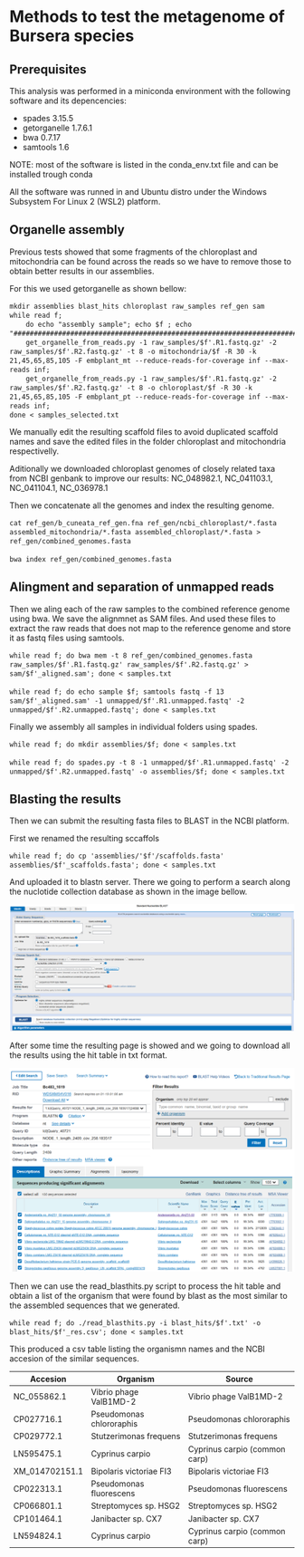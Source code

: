 # Methods to test the metagenome of Bursera species

## Prerequisites
This analysis was performed in a miniconda environment with the following software and its depencencies:

- spades 3.15.5
- getorganelle 1.7.6.1
- bwa 0.7.17
- samtools 1.6

NOTE: most of the software is listed in the conda_env.txt file and can be installed trough conda

All the software was runned in and Ubuntu distro under the Windows Subsystem For Linux 2 (WSL2) platform.
## Organelle assembly
Previous tests showed that some fragments of the chloroplast and mitochondria can be found across the reads so we have to remove those to obtain better results in our assemblies.

For this we used getorganelle as shown bellow:

```
mkdir assemblies blast_hits chloroplast raw_samples ref_gen sam 
while read f;
    do echo "assembly sample"; echo $f ; echo "###########################################################################";
    get_organelle_from_reads.py -1 raw_samples/$f'.R1.fastq.gz' -2 raw_samples/$f'.R2.fastq.gz' -t 8 -o mitochondria/$f -R 30 -k 21,45,65,85,105 -F embplant_mt --reduce-reads-for-coverage inf --max-reads inf;
    get_organelle_from_reads.py -1 raw_samples/$f'.R1.fastq.gz' -2 raw_samples/$f'.R2.fastq.gz' -t 8 -o chloroplast/$f -R 30 -k 21,45,65,85,105 -F embplant_pt --reduce-reads-for-coverage inf --max-reads inf;
done < samples_selected.txt
```

We manually edit the resulting scaffold files to avoid duplicated scaffold names and save the edited files in the folder chloroplast and mitochondria respectivelly.

Aditionally we downloaded chloroplast genomes of closely related taxa from NCBI genbank to improve our results:
NC_048982.1, NC_041103.1, NC_041104.1, NC_036978.1

Then we concatenate all the genomes and index the resulting genome.
```
cat ref_gen/b_cuneata_ref_gen.fna ref_gen/ncbi_chloroplast/*.fasta assembled_mitochondria/*.fasta assembled_chloroplast/*.fasta > ref_gen/combined_genomes.fasta

bwa index ref_gen/combined_genomes.fasta
```

## Alingment and separation of unmapped reads
Then we aling each of the raw samples to the combined reference genome using bwa. We save the alignmnet as SAM files. And used these files to extract the raw reads that does not map to the reference genome and store it as fastq files using samtools.

```
while read f; do bwa mem -t 8 ref_gen/combined_genomes.fasta raw_samples/$f'.R1.fastq.gz' raw_samples/$f'.R2.fastq.gz' > sam/$f'_aligned.sam'; done < samples.txt

while read f; do echo sample $f; samtools fastq -f 13 sam/$f'_aligned.sam' -1 unmapped/$f'.R1.unmapped.fastq' -2 unmapped/$f'.R2.unmapped.fastq'; done < samples.txt
```

Finally we assembly all samples in individual folders using spades.
```
while read f; do mkdir assemblies/$f; done < samples.txt

while read f; do spades.py -t 8 -1 unmapped/$f'.R1.unmapped.fastq' -2 unmapped/$f'.R2.unmapped.fastq' -o assemblies/$f; done < samples.txt

```
## Blasting the results
Then we can submit the resulting fasta files to BLAST in the NCBI platform.

First we renamed the resulting sccaffols
```
while read f; do cp 'assemblies/'$f'/scaffolds.fasta' assemblies/$f'_scaffolds.fasta'; done < samples.txt
```
And uploaded it to blastn server. There we going to perform a search along the nuclotide collection database as shown in the image bellow.

![BLAST search page](/assets/images/BLAST_%20Search.png)


After some time the resulting page is showed and we going to download all the results using the hit table in txt format.

![BLAST results page](/assets/images/BLAST_Results.png)


Then we can use the read_blasthits.py script to process the hit table and obtain a list of the organism that were found by blast as the most similar to the assembled sequences that we generated.

```
while read f; do ./read_blasthits.py -i blast_hits/$f'.txt' -o blast_hits/$f'_res.csv'; done < samples.txt
```
This produced a csv table listing the organismn names and the NCBI accesion of the similar sequences.


|Accesion      |Organism                |Source                       |
|--------------|------------------------|-----------------------------|
|NC_055862.1   |Vibrio phage ValB1MD-2  |Vibrio phage ValB1MD-2       |
|CP027716.1    |Pseudomonas chlororaphis|Pseudomonas chlororaphis     |
|CP029772.1    |Stutzerimonas frequens  |Stutzerimonas frequens       |
|LN595475.1    |Cyprinus carpio         |Cyprinus carpio (common carp)|
|XM_014702151.1|Bipolaris victoriae FI3 |Bipolaris victoriae FI3      |
|CP022313.1    |Pseudomonas fluorescens |Pseudomonas fluorescens      |
|CP066801.1    |Streptomyces sp. HSG2   |Streptomyces sp. HSG2        |
|CP101464.1    |Janibacter sp. CX7      |Janibacter sp. CX7           |
|LN594824.1    |Cyprinus carpio         |Cyprinus carpio (common carp)|

